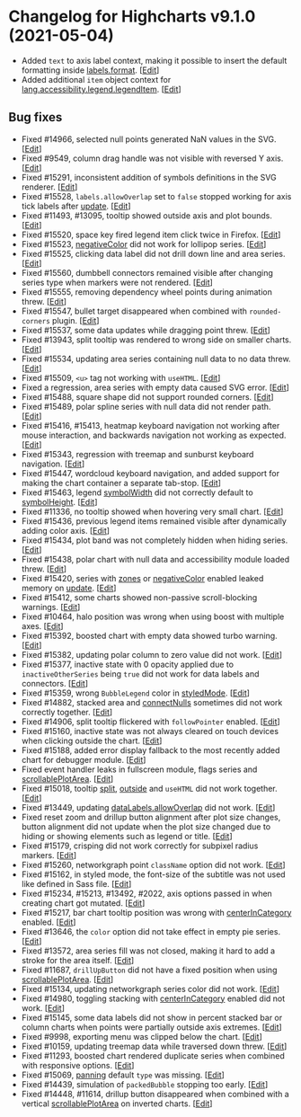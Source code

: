 # Changelog for Highcharts v9.1.0 (2021-05-04)

- Added `text` to axis label context, making it possible to insert the default formatting inside [labels.format](https://api.highcharts.com/highcharts/xAxis.labels.format). [<a href="https://github.com/highcharts/highcharts/pull/15319">Edit</a>]
- Added additional `item` object context for [lang.accessibility.legend.legendItem](https://api.highcharts.com/highcharts/lang.accessibility.legend.legendItem). [<a href="https://github.com/highcharts/highcharts/pull/15098">Edit</a>]

## Bug fixes
- Fixed #14966, selected null points generated NaN values in the SVG. [<a href="https://github.com/highcharts/highcharts/pull/15181">Edit</a>]
- Fixed #9549, column drag handle was not visible with reversed Y axis. [<a href="https://github.com/highcharts/highcharts/pull/15210">Edit</a>]
- Fixed #15291, inconsistent addition of symbols definitions in the SVG renderer. [<a href="https://github.com/highcharts/highcharts/pull/15296">Edit</a>]
- Fixed #15528, `labels.allowOverlap` set to `false` stopped working for axis tick labels after [update](https://api.highcharts.com/highcharts/plotOptions.series.point.events.update). [<a href="https://github.com/highcharts/highcharts/pull/15558">Edit</a>]
- Fixed #11493, #13095, tooltip showed outside axis and plot bounds. [<a href="https://github.com/highcharts/highcharts/pull/15364">Edit</a>]
- Fixed #15520, space key fired legend item click twice in Firefox. [<a href="https://github.com/highcharts/highcharts/pull/15585">Edit</a>]
- Fixed #15523, [negativeColor](https://api.highcharts.com/highcharts/plotOptions.series.negativeColor) did not work for lollipop series. [<a href="https://github.com/highcharts/highcharts/pull/15582">Edit</a>]
- Fixed #15525, clicking data label did not drill down line and area series. [<a href="https://github.com/highcharts/highcharts/pull/15566">Edit</a>]
- Fixed #15560, dumbbell connectors remained visible after changing series type when markers were not rendered. [<a href="https://github.com/highcharts/highcharts/pull/15561">Edit</a>]
- Fixed #15555, removing dependency wheel points during animation threw. [<a href="https://github.com/highcharts/highcharts/pull/15556">Edit</a>]
- Fixed #15547, bullet target disappeared when combined with `rounded-corners` plugin. [<a href="https://github.com/highcharts/highcharts/pull/15550">Edit</a>]
- Fixed #15537, some data updates while dragging point threw. [<a href="https://github.com/highcharts/highcharts/pull/15549">Edit</a>]
- Fixed #13943, split tooltip was rendered to wrong side on smaller charts. [<a href="https://github.com/highcharts/highcharts/pull/14844">Edit</a>]
- Fixed #15534, updating area series containing null data to no data threw. [<a href="https://github.com/highcharts/highcharts/pull/15538">Edit</a>]
- Fixed #15509, `<u>` tag not working with `useHTML`. [<a href="https://github.com/highcharts/highcharts/pull/15530">Edit</a>]
- Fixed a regression, area series with empty data caused SVG error. [<a href="https://github.com/highcharts/highcharts/pull/15511">Edit</a>]
- Fixed #15488, square shape did not support rounded corners. [<a href="https://github.com/highcharts/highcharts/pull/15494">Edit</a>]
- Fixed #15489, polar spline series with null data did not render path. [<a href="https://github.com/highcharts/highcharts/pull/15500">Edit</a>]
- Fixed #15416, #15413, heatmap keyboard navigation not working after mouse interaction, and backwards navigation not working as expected. [<a href="https://github.com/highcharts/highcharts/pull/15482">Edit</a>]
- Fixed #15343, regression with treemap and sunburst keyboard navigation. [<a href="https://github.com/highcharts/highcharts/pull/15484">Edit</a>]
- Fixed #15447, wordcloud keyboard navigation, and added support for making the chart container a separate tab-stop. [<a href="https://github.com/highcharts/highcharts/pull/15466">Edit</a>]
- Fixed #15463, legend [symbolWidth](https://api.highcharts.com/highcharts/legend.symbolWidth) did not correctly default to [symbolHeight](https://api.highcharts.com/highcharts/legend.symbolHeight). [<a href="https://github.com/highcharts/highcharts/pull/15464">Edit</a>]
- Fixed #11336, no tooltip showed when hovering very small chart. [<a href="https://github.com/highcharts/highcharts/pull/15419">Edit</a>]
- Fixed #15436, previous legend items remained visible after dynamically adding color axis. [<a href="https://github.com/highcharts/highcharts/pull/15458">Edit</a>]
- Fixed #15434, plot band was not completely hidden when hiding series. [<a href="https://github.com/highcharts/highcharts/pull/15446">Edit</a>]
- Fixed #15438, polar chart with null data and accessibility module loaded threw. [<a href="https://github.com/highcharts/highcharts/pull/15444">Edit</a>]
- Fixed #15420, series with [zones](https://api.highcharts.com/highcharts/plotOptions.series.zones) or [negativeColor](https://api.highcharts.com/highcharts/plotOptions.series.negativeColor) enabled leaked memory on [update](https://api.highcharts.com/highcharts/plotOptions.series.point.events.update). [<a href="https://github.com/highcharts/highcharts/pull/15423">Edit</a>]
- Fixed #15412, some charts showed non-passive scroll-blocking warnings. [<a href="https://github.com/highcharts/highcharts/pull/15427">Edit</a>]
- Fixed #10464, halo position was wrong when using boost with multiple axes. [<a href="https://github.com/highcharts/highcharts/pull/15376">Edit</a>]
- Fixed #15392, boosted chart with empty data showed turbo warning. [<a href="https://github.com/highcharts/highcharts/pull/15397">Edit</a>]
- Fixed #15382, updating polar column to zero value did not work. [<a href="https://github.com/highcharts/highcharts/pull/15385">Edit</a>]
- Fixed #15377, inactive state with 0 opacity applied due to `inactiveOtherSeries` being `true` did not work for data labels and connectors. [<a href="https://github.com/highcharts/highcharts/pull/15379">Edit</a>]
- Fixed #15359, wrong `BubbleLegend` color in [styledMode](https://api.highcharts.com/highcharts/chart.styledMode). [<a href="https://github.com/highcharts/highcharts/pull/15369">Edit</a>]
- Fixed #14882, stacked area and [connectNulls](https://api.highcharts.com/highcharts/plotOptions.series.connectNulls) sometimes did not work correctly together. [<a href="https://github.com/highcharts/highcharts/pull/15344">Edit</a>]
- Fixed #14906, split tooltip flickered with `followPointer` enabled. [<a href="https://github.com/highcharts/highcharts/pull/15340">Edit</a>]
- Fixed #15160, inactive state was not always cleared on touch devices when clicking outside the chart. [<a href="https://github.com/highcharts/highcharts/pull/15318">Edit</a>]
- Fixed #15188, added error display fallback to the most recently added chart for debugger module. [<a href="https://github.com/highcharts/highcharts/pull/15267">Edit</a>]
- Fixed event handler leaks in fullscreen module, flags series and [scrollablePlotArea](https://api.highcharts.com/highcharts/chart.scrollablePlotArea). [<a href="https://github.com/highcharts/highcharts/pull/15308">Edit</a>]
- Fixed #15018, tooltip [split](https://api.highcharts.com/highcharts/tooltip.split), [outside](https://api.highcharts.com/highcharts/tooltip.outside) and `useHTML` did not work together. [<a href="https://github.com/highcharts/highcharts/pull/15297">Edit</a>]
- Fixed #13449, updating [dataLabels.allowOverlap](https://api.highcharts.com/highcharts/plotOptions.series.dataLabels.allowOverlap) did not work. [<a href="https://github.com/highcharts/highcharts/pull/15285">Edit</a>]
- Fixed reset zoom and drillup button alignment after plot size changes, button alignment did not update when the plot size changed due to hiding or showing elements such as legend or title. [<a href="https://github.com/highcharts/highcharts/pull/15248">Edit</a>]
- Fixed #15179, crisping did not work correctly for subpixel radius markers. [<a href="https://github.com/highcharts/highcharts/pull/15274">Edit</a>]
- Fixed #15260, networkgraph point `className` option did not work. [<a href="https://github.com/highcharts/highcharts/pull/15273">Edit</a>]
- Fixed #15162, in styled mode, the font-size of the subtitle was not used like defined in Sass file. [<a href="https://github.com/highcharts/highcharts/pull/15211">Edit</a>]
- Fixed #15234, #15213, #13492, #2022, axis options passed in when creating chart got mutated. [<a href="https://github.com/highcharts/highcharts/pull/15250">Edit</a>]
- Fixed #15217, bar chart tooltip position was wrong with [centerInCategory](https://api.highcharts.com/highcharts/plotOptions.column.centerInCategory) enabled. [<a href="https://github.com/highcharts/highcharts/pull/15223">Edit</a>]
- Fixed #13646, the `color` option did not take effect in empty pie series. [<a href="https://github.com/highcharts/highcharts/pull/15207">Edit</a>]
- Fixed #13572, area series fill was not closed, making it hard to add a stroke for the area itself. [<a href="https://github.com/highcharts/highcharts/pull/14900">Edit</a>]
- Fixed #11687, `drillUpButton` did not have a fixed position when using [scrollablePlotArea](https://api.highcharts.com/highcharts/chart.scrollablePlotArea). [<a href="https://github.com/highcharts/highcharts/pull/15186">Edit</a>]
- Fixed #15134, updating networkgraph series color did not work. [<a href="https://github.com/highcharts/highcharts/pull/15165">Edit</a>]
- Fixed #14980, toggling stacking with [centerInCategory](https://api.highcharts.com/highcharts/plotOptions.column.centerInCategory) enabled did not work. [<a href="https://github.com/highcharts/highcharts/pull/14986">Edit</a>]
- Fixed #15145, some data labels did not show in percent stacked bar or column charts when points were partially outside axis extremes. [<a href="https://github.com/highcharts/highcharts/pull/15148">Edit</a>]
- Fixed #9998, exporting menu was clipped below the chart. [<a href="https://github.com/highcharts/highcharts/pull/15111">Edit</a>]
- Fixed #10159, updating treemap data while traversed down threw. [<a href="https://github.com/highcharts/highcharts/pull/15094">Edit</a>]
- Fixed #11293, boosted chart rendered duplicate series when combined with responsive options. [<a href="https://github.com/highcharts/highcharts/pull/15073">Edit</a>]
- Fixed #15069, [panning](https://api.highcharts.com/highcharts/chart.panning) default `type` was missing. [<a href="https://github.com/highcharts/highcharts/pull/15070">Edit</a>]
- Fixed #14439, simulation of `packedBubble` stopping too early. [<a href="https://github.com/highcharts/highcharts/pull/14965">Edit</a>]
- Fixed #14448, #11614, drillup button disappeared when combined with a vertical [scrollablePlotArea](https://api.highcharts.com/highcharts/chart.scrollablePlotArea) on inverted charts. [<a href="https://github.com/highcharts/highcharts/pull/14935">Edit</a>]
